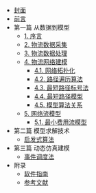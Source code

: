 * [封面](/)
* [前言](preface.md)
* 第一篇 从数据到模型
  * [1. 序言](section1/1.introduction.md)
  * [2. 物流数据采集](section1/2.data_collecting.md)
  * [3. 物流数据处理](section1/3.data_processing.md)
  * [4. 物流网络建模](section1/4.net_modelling.md)
    * [4.1. 网络拓扑化](section1/4.1.net_topologizing.md)
    * [4.2. 路径遍历算法](section1/4.2.net_traversing.md)
    * [4.3. 最短路径标号法](section1/4.3.labelling_algorithm.md)
    * [4.4. 最短路径模型](section1/4.4.shortest_path_model.md)
    * [4.5. 模型算法关系](section1/4.5.model_algorithm.md)
  * [5. 网络流模型](section1/5.net_flow.md)
    * [5.1. 最小费用流模型](section1/5.1.min_net_flow.md)
* 第二篇 模型求解技术
  * [启发式算法](section2/heuristics.md)
* 第三篇 动态仿真建模
  * [事件调度法](section3/event_scheduling.md)
* 附录
  * [软件指南](soft_guide.md)
  * [参考文献](references.md)